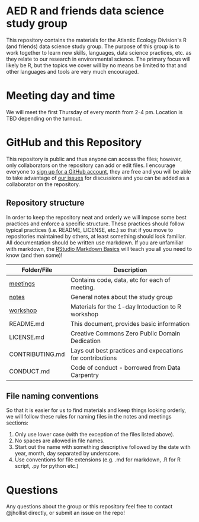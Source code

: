 # AED R and friends data science study group

This repository contains the materials for the Atlantic Ecology Division's R 
(and friends) data science study group.  The purpose of this group is to work 
together to learn new skills, languages, data science practices, etc. as they 
relate to our research in environmental science.  The primary focus will likely
be R, but the topics we cover will by no means be limited to that and other 
languages and tools are very much encouraged.

# Meeting day and time
We will meet the first Thursday of every month from 2-4 pm.  Location is TBD 
depending on the turnout.

# GitHub and this Repository
This repository is public and thus anyone can access the files; however, only 
collaborators on the repository can add or edit files.  I encourage everyone to 
[sign up for a GitHub account](https://github.com/join), they are free and you 
will be able to take advantage of 
[our issues](https://github.com/usepa/aed_r/issues) for discussions and you can
be added as a collaborator on the repository.

## Repository structure
In order to keep the repository neat and orderly we will impose some best 
practices and enforce a specific structure.  These practices should follow 
typical practices (i.e. README, LICENSE, etc.) so that if you move to 
repositories maintained by others, at least something should look familiar.  All
documentation should be written use markdown.  If you are unfamiliar with 
markdown, the 
[RStudio Markdown Basics](http://rmarkdown.rstudio.com/lesson-2.html) will 
teach you all you need to know (and then some)!

|Folder/File            |Description                                        |
|-----------------------|---------------------------------------------------|
|[meetings](meetings/)  |Contains code, data, etc for each of meeting.      |
|[notes](notes/)        |General notes about the study group                |
|[workshop](workshop/)  |Materials for the 1-day Intoduction to R workshop  |
|README.md              |This document, provides basic information          |
|LICENSE.md             |Creative Commons Zero Public Domain Dedication     |
|CONTRIBUTING.md        |Lays out best practices and expecations for contributions|
|CONDUCT.md             |Code of conduct - borrowed from Data Carpentry     |

## File naming conventions
So that it is easier for us to find materials and keep things looking orderly, 
we will follow these rules for naming files in the notes and meetings sections:

1. Only use lower case (with the exception of the files listed above).
2. No spaces are allowed in file names.
3. Start out the name with something descriptive followed by the date with year, 
month, day separated by underscore.
4. Use conventions for file extensions (e.g. .md for markdown, .R for R script, 
.py for python etc.)

# Questions
Any questions about the group or this repository feel free to contact @jhollist 
directly, or submit an issue on the repo!

